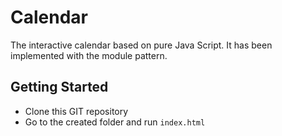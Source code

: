 # Calendar

The interactive calendar based on pure Java Script. It has been implemented with the module pattern.

## Getting Started

* Clone this GIT repository
* Go to the created folder and run `index.html`
